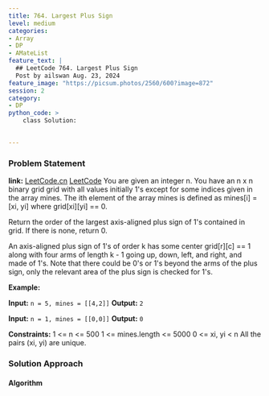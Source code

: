 ```yaml
---
title: 764. Largest Plus Sign
level: medium
categories:
- Array
- DP
- AMateList
feature_text: |
  ## LeetCode 764. Largest Plus Sign
  Post by ailswan Aug. 23, 2024
feature_image: "https://picsum.photos/2560/600?image=872"
session: 2
category:
- DP
python_code: >
    class Solution:
   

---
```


### Problem Statement
**link:**
[LeetCode.cn](https://leetcode.cn/problems/largest-plus-sign/)
[LeetCode](https://leetcode.com/problems/largest-plus-sign/)
You are given an integer n. You have an n x n binary grid grid with all values initially 1's except for some indices given in the array mines. The ith element of the array mines is defined as mines[i] = [xi, yi] where grid[xi][yi] == 0.

Return the order of the largest axis-aligned plus sign of 1's contained in grid. If there is none, return 0.

An axis-aligned plus sign of 1's of order k has some center grid[r][c] == 1 along with four arms of length k - 1 going up, down, left, and right, and made of 1's. Note that there could be 0's or 1's beyond the arms of the plus sign, only the relevant area of the plus sign is checked for 1's.

**Example:**

**Input:** `n = 5, mines = [[4,2]]`
**Output:** `2`

**Input:** `n = 1, mines = [[0,0]]`
**Output:** `0`

**Constraints:**
1 <= n <= 500
1 <= mines.length <= 5000
0 <= xi, yi < n
All the pairs (xi, yi) are unique.

### Solution Approach
 
#### Algorithm
 